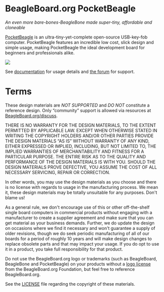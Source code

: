# BeagleBoard.org PocketBeagle
_An even more bare-bones-BeagleBone made super-tiny, affordable and cloneable_

[PocketBeagle](https://beagleboard.org/pocket) is an ultra-tiny-yet-complete open-source USB-key-fob computer. PocketBeagle features an incredible low cost, slick design and simple usage, making PocketBeagle the ideal development board for beginners and professionals alike.

[![](OSHW_mark_US000083.png)](https://certification.oshwa.org/us000083.html)

See [documentation](https://docs.beagleboard.org/latest/boards/pocketbeagle/original/index.html) for usage details and [the forum](https://forum.beagleboard.org/tag/pocketbeagle) for support.

# Terms
These design materials are *NOT SUPPORTED* and *DO NOT* constitute a reference design. Only “community” support is allowed via resources at [BeagleBoard.org/discuss](https://beagleboard.org/discuss).

THERE IS NO WARRANTY FOR THE DESIGN MATERIALS, TO THE EXTENT PERMITTED BY APPLICABLE LAW. EXCEPT WHEN OTHERWISE STATED IN WRITING THE COPYRIGHT HOLDERS AND/OR OTHER PARTIES PROVIDE THE DESIGN MATERIALS “AS IS” WITHOUT WARRANTY OF ANY KIND, EITHER EXPRESSED OR IMPLIED, INCLUDING, BUT NOT LIMITED TO, THE IMPLIED WARRANTIES OF MERCHANTABILITY AND FITNESS FOR A PARTICULAR PURPOSE. THE ENTIRE RISK AS TO THE QUALITY AND PERFORMANCE OF THE DESIGN MATERIALS IS WITH YOU. SHOULD THE DESIGN MATERIALS PROVE DEFECTIVE, YOU ASSUME THE COST OF ALL NECESSARY SERVICING, REPAIR OR CORRECTION.

In other words, you may use the design materials as you choose and there is no license with regards to usage in the manufacturing process. We mean it, these design materials may be totally unsuitable for any purposes. Don't blame us!

As a general rule, we don't encourage use of this or other off-the-shelf single board computers in commercial products without engaging with a manufacturer to create a supplier agreement and make sure that you can get material as your business demands. Further, we do update the design on occasions where we find it necessary and won't guarantee a supply of older revisions, though we do seek periodic manufacturing of all of our boards for a period of roughly 10 years and will make design changes to replace obsolete parts and that may impact your usage. If you do opt to use it in a product, you take full responsibility for that product.

Do not use the BeagleBoard.org logo or trademarks (such as BeagleBoard, BeagleBone and PocketBeagle) on your products without a [logo license](https://beagleboard.org/logo) from the BeagleBoard.org Foundation, but feel free to reference BeagleBoard.org.

See the [LICENSE](https://github.com/beagleboard/pocketbeagle/blob/master/LICENSE) file regarding the copyright of these materials.
